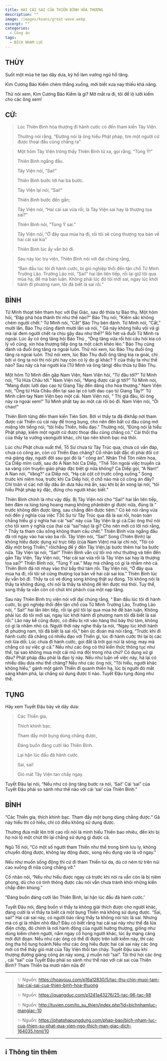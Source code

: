 ```yaml
---
title: HAI CÁI SAI CỦA THIÊN BÌNH HÒA THƯỢNG
description: ""
image: /images/koans/great-wave.webp
excerpt: ""
categories:
  - Công án
tags:
  - BÍCH NHAM LỤC
---
```


## THÙY

Suốt một mùa hè tạo dây dưa, kỷ hồ làm vướng ngũ hồ tăng. 

Kim Cương Bảo Kiếm chém thẳng xuống, mới biết xưa nay thiếu khả năng. 

Thử nói xem, Kim Cương Bảo Kiếm là gì? Mở mắt ra đi, tôi để lộ lưỡi kiếm cho các ông xem!

## CỬ:

> Lúc Thiên Bình hòa thượng đi hành cước có đến tham kiến Tây Viện. 
>
> Thường nói rằng, “Đường nói là ông hiểu Phật pháp, tìm một người cử được thoại đầu cũng chẳng ra” 

> Một hôm Tây Viện trông thấy Thiên Bình từ xa, gọi rằng, “Tùng Ỷ!” 
> 
> Thiên Bình ngẩng đầu. 
>
> Tây Viện nói, “Sai!” 
> 
> Thiên Bình bước tới hai ba bước. 
> 
> Tây Viện lại nói, “Sai!”
> 
> Thiên Bình bước đến gần; 
>
> Tây Viện nói, “Hai cái sai vừa rồi, là Tây Viện sai hay là thượng tọa sai?” 
> 
> Thiên Bình nói, “Tùng Ỷ sai.” 
>
> Tây Viện nói, “Ở đây qua mùa hạ đi, rồi tôi sẽ cùng thượng tọa bàn về hai cái sai kia” 
> 
> Thiên Bình lúc ấy vẫn bỏ đi.

> Sau này lúc trụ viện, Thiên Bình nói với đại chúng rằng, 
> 
> “Ban đầu lúc tôi đi hành cước, bị gió nghiệp thổi đến tận chỗ Tử Minh Trưởng Lão.
> Trưởng Lão nói, “Sai!” hai lần liên tiếp, rồi lại giữ tôi qua mùa hạ, để mà bàn luận. 
> Không phải lúc đó tôi mới sai, ngay lúc khởi hành đi phương nam, tôi đã biết là sai rồi.”

## BÌNH

Tử Minh thoạt tiên tham học với Đại Giác, sau đó thừa tự Bảo thụ. Một hôm hỏi, “Đập phá hóa thành thì như thế nào?” Bảo Thụ nói, “Kiếm sắc không chém người chết.” Tử Minh nói, “Cắt” Bảo Thụ bèn đánh. Tử Minh nói, “Cắt,” mười lần, Bảo Thụ cũng đánh mười lần và nói, “ Gã này không hiểu vội vã gì mà lại đem người chết ra chịu gậy đau như thế?” Rồi hét và đuổi Tử Minh ra ngoài. Lúc ấy có ông tăng hỏi Bảo Thủ , “Ông tăng vừa rồi hỏi câu hỏi kia có lý vô cùng, xin hòa thượng tiếp ông ta một cách khéo léo.” Bảo Thụ cũng đánh và đuổi ông tăng ra ngoài luôn. Thử nói xem, lúc Bảo Thụ đuổi ông tăng ra ngoài luôn. Thử nói xem, lúc Bảo Thụ đuổi ông tăng kia ra goài, chỉ bởi vì ông ta nói thị nói phi hay còn có lý do gì khác? Ý của thầy ta như thế nào? Sau này cả hai người kia (Tử Minh và ông tăng) đều thừa tự Bảo Thụ.

Một hôm Tử Minh đến gặp Nam Viện, Nam Viện hỏi, “Từ đâu tới?” Tử Minh nói, “Từ Hứa Châu tới.” Nam Viện nói, “Mang được cái gì tới?” Tử Minh nói, “Mang được lưỡi dạo cạo từ Giang Tây đến dâng cho hòa thượng.” Nam Viện nói, “Ông từ Hứa Châu đến tại sao lại có lưỡi dao cạo từ Giang Tây?” Tử Minh cầm tay Nam Viện bẹo một cái. Nam Viện nói, “ Thị giả đâu, lôi ông này ra ngoài xem!” Tử Minh phất tay áo một cái rồi bỏ đi. Nam Viện nói, “Ôi chao!”

Thiên Bình từng đến tham kiến Tiên Sơn. Bởi vì thầy ta đã đikhắp nơi tham được cái Thiền củ cải này để trong bụng, cho nên đến bất cứ đâu cũng mở miệng lớn tiếng nói, “tôi hiểu Thiền, hiểu đạo.” Thường nói, “Đừng nói là hiểu Phật pháp, kiếm một người cử được thoại đầu cũng chẳng có.” Cái thối tha của thầy ta vướng vàongười khác, chỉ tạo nên khinh bạc mà thôi.

Lúc chư Phật chưa xuất thế, Tổ Sư chưa từ Tây Trúc qua, chưa có vấn đáp, chưa có công án, còn có Thiền Đạo chăng? Cổ nhân bất đắc dĩ phải đối cơ mà giảng dạy, người đời sau gọi đó là “ công án”. Nhân Thế Tôn niêm hoa, Ca Diếp mĩm cười, sau đó A Nan hỏi Ca Diếp, “Thế Tôn ngoài việc truyền cà sa vàng còn truyền giáo pháp đặc biệt gì nữa không? Ca Diếp gọi, “A Nan!” A Nan nói, “Vâng?” ca Diếp nói, “Hạ cái cột cờ trước cổng xuống.” Song trước khi niêm hoa, trước khi Ca Diếp hỏi, ở chỗ nào mà có công án đây? Chỉ toàn vị các nơi lấy dấu ấn dưa hấu mà ấn, sau khi bị ấn xong lại nói, “tôi hiểu Phật pháp kỳ đặc, đừng cho người khác biết.”

Thiên Bình chính là như vậy đấy. Bị Tây Viện nói cho “Sai!” hai lần liên tiếp, bèn đâm ra lúng túng hoang mang không phânbiện gì được nữa, đúng là “ trước không đến được làng, sau chẳng đến được tiệm.” Có kẻ nói rằng vừa nói đến ý nghĩa của việc T3ô Sư từ Tây Trúc qua đã là sai rồi, hoàn toàn chẳng hiểu gì ý nghĩa hai cái “sai” này của Tây Viện là gì cả.Các ông thử nói cho tôi xem ý nghĩa của (hai cái “sai”này) là gì? Cho nên mới có lời nói rằng, “ Thầy ta tham câu sống không tham câu chết.” Thiên Bình vừa ngẩng đầu đã rơi ngay vào hai vào ba rồi. Tây Viện nói, “Sai!” Song (Thiên Bình) lại không hiểu được dụng xứ trực tiếp (của Nam Viện) mà lại chỉ nói, “Tôi có đầy một bnịg Thiền,” rồichẳng để ý đến Tây Viện,lại bước thêm hai ba bước nữa. Tây Viện lại nói, “Sai!” Thiên Bình vẫn cứ tối mò như thường và tiến đến gần Tây Viện. Tây Viện nói, “Hai cái sai vừa rồi là Tây Viện sai hay là thượng tọa sai?” Thiến Bình nói, “Tùng Ỷ sai.” May mà chẳng có gì là nhằm nhò cả. Thiên Bình đã rơi nhay vào thứ bẩy thứ tám rồi. Tây Viện nói, “Ở đây qua mùa hạ đi, rồi tôi sẽ cũng thượng tọa bàn về hai cái sai kia.” Thiên Bình lúc ấy vẫn bỏ đi. Thầy ta có vẻ đúng song không thật sự đúng. Tôi không nói là thầy ta không đúng, chỉ nói là thầy ta không đề lên được mà thôi. Tuy thế, song thầy ta vẫn còn có chút khí phách của một nạp tăng.

Sau này Thiên Bình trụ viện nói với đại chúng rằng, “ Ban đầu lúc tôi đi hành cước, bị gió nghiệp thổi đến tận chỗ của Tử Minh Trưởng Lão, Trưởng Lão nói, “ Sai!” hai lần liên tiếp, rồi lại giữ tôi lại qua mùa hè để bàn luận. Không phải lúc đó tôi mới sai, ngay lúc khởi hành đi phương nam tôi đã biết là sai rồi.” Lão này kể cũng được, có điều bị rơi vào hàng thứ bảy thứ tám, không có gì là nhằm nhò cả. Người thời này nghe thấy ta nói, “Ngay lúc khởi hành đi phương nam, tôi đã biết là sai rồi,” bèn ức đoán mà nói rằng, “Trước khi đi hành cước đã chẳng có nhiều đạo với Thiền gì, lúc đi hành cước thì lại bị các nơi lừa dối. Lúc chưa đi hành cước, gọi đất là trời gọi núi là sông; may mà chẳng có sự việc gì cả.” Nếu như các ông có thứ kiến thức thông tục như thế, tại sao không mua một cái mũ mà đội trong nhà chứ? Có dụng xứ gì đâu? Phật pháp đâu phải là đạo lý này. Nếu như luận về việc này, há lại có nhiều dâu dưa như thế chăng? Nếu như các ông nói, “Tôi hiểu, người khác không hiểu,” gánh một gánh Thiền đi quanh thiên hạ, lúc bị người đó mắt sáng khám phá, lại chẳng sử dụng được tí nào. Tuyết Đậu tụng đúng như thế.

## TỤNG

Hãy xem Tuyết Đậu bày vẽ dây dưa:

> Các Thiền gia,
>
> Thích khinh bạc.
>
> Tham đầy một bụng dùng chẳng được,
>
> Đáng buốn đáng cười lão Thiên Bình.
>
> Lại hận lúc đầu đã hành cước.
>
> Sai, sai!
>
> Gió mát Tây Viện tan chẩy ngay.

Tuyết Đậu lại nói, “Nếu như có ông tăng bước ra nói, ‘Sai!’ Cái ‘sai” của Tuyết Đậu phải so sánh như thế nào với cái ‘sai’ của Thiên Bình.”

## BÌNH

“Các Thiền gia, thích khinh bạc. Tham đầy một bụng dùng chẳng được.” Gã này hiểu thì có hiểu, chỉ có điều không sử dụng được. 

Thường đưa mắt lên trời cao rồi nói là mình hiểu Thiền bao nhiêu, đến khi bị họ nói lộ một chút thì lại chẳng sử dụng gì được cả. 

Ngũ Tổ nói, “Có một số người tham Thiền như thể trong bình lưu ly, không chuyển động được, không lay động được, song nếu đụng vào là vỡ ngay.” 

Nếu như muốn sống động thì cứ đi tham Thiền túi da, dù có ném từ trên núi cao xuống đi nữa cũng chẳng vỡ.” 

Cổ nhân nói, “Nếu như hiểu được ngay cả trước khi nói ra vẫn còn là bị niêm phong, dù cho có tinh thông được câu nói vẫn chưa tránh khỏi những kiến chấp điên khùng.”

“Đáng buồn đáng cười lão Thiên Bình, lại hận lúc đầu đã hành cước.’ 

Tuyết Đậu nói, đàng buồn vì thầy ta không giải thích được cho người khác, đáng cười là vì thầy ta biết cả một bụng Thiền mà không sử dụng được. “Sai, sai!” 
Hai cái sai này, có người bảo rằng thầy ta không nói tức là sai. 
Nhưng mà có gì là nhằm nhò đâu? Đâu có biết rằng hai cái sai này như thể đá lửa điện chớp, đó chính là nơi hành động của người hướng thượng, giống như dùng kiếm chém người, nắm ngay cổ họng người khác, lúc ấy mạng căng mới đứt đoạn. Nếu như các ông có thể đi được trên lưỡi kiếm này, thì các ông tha hồ tung hoành.Nếu như các ông hiểu được hai cái sai này các ông mới có thể thấy gió mát của Tây Viện thổi tan chảy. Tuyết Đậu sau khi thượng đường giảng công án này xong, ý muốn nói “sai”. Tôi thử hỏi các ông , cái “sai” của Tuyết Đậu phải so sánh như thế nào với cái sai của Thiên Bình? Tham Thiền ba mươi năm nữa đi!

<hr class="blog-rule" />

> ✨ Nguồn: https://hoavouu.com/p16a12830/5/tac-thu-chin-muoi-tam-hai-cai-sai-cua-thien-binh-hoa-thuong
>
> ✨ Nguồn: https://quangduc.com/p1241a43276/25-tac-96-tac-98
>
> ✨ Nguồn: http://tuvien.com/to_su_thien/index.php?id=bichnhamluc-mangiac-10
>
> ✨ Nguồn: https://phatphapungdung.com/phap-bao/bich-nham-luc-cua-thien-su-phat-qua-vien-ngo-thich-man-giac-dich-164035.html/10

<hr class="blog-rule" />

## ℹ️ Thông tin thêm

[^1]: ⭐️ 
